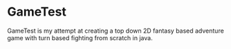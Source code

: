 # GameTest
GameTest is my attempt at creating a top down 2D fantasy based adventure game with turn based fighting from scratch in java.
